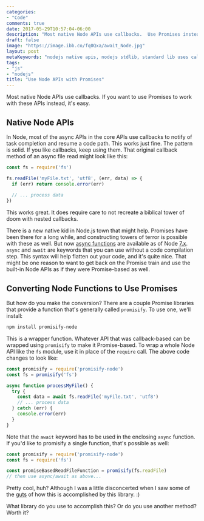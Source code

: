 ```yaml
---
categories:
- "Code"
comments: true
date: 2017-05-29T10:57:04-06:00
description: "Most native Node APIs use callbacks.  Use Promises instead."
draft: false
image: "https://image.ibb.co/fq0Qxa/await_Node.jpg"
layout: post
metaKeywords: "nodejs native apis, nodejs stdlib, standard lib uses callbacks, use promises with standard lib, node.js"
tags:
- "js"
- "nodejs"
title: "Use Node APIs with Promises"
---
```


Most native Node APIs use callbacks.  If you want to use Promises to work with these APIs instead, it's easy.

<!--more-->

## Native Node APIs

In Node, most of the async APIs in the core APIs use callbacks to notify of task completion and resume a code path.  This works just fine.  The pattern is solid.  If you like callbacks, keep using them.  That original callback method of an async file read might look like this:

```js
const fs = require('fs')

fs.readFile('myFile.txt', 'utf8', (err, data) => {
  if (err) return console.error(err)
  
  // ... process data
})
```

This works great.  It does require care to not recreate a biblical tower of doom with nested callbacks. 

There is a new native kid in Node.js town that might help.  Promises have been there for a long while, and constructing towers of terror is possible with these as well.  But now [async functions](https://developer.mozilla.org/en-US/docs/Web/JavaScript/Reference/Statements/async_function) are available as of Node [7.x](http://kangax.github.io/compat-table/es2016plus/#node7_6).  `async` and `await` are keywords that you can use without a code compilation step.  This syntax will help flatten out your code, and it's quite nice. That might be one reason to want to get back on the Promise train and use the built-in Node APIs as if they were Promise-based as well.

## Converting Node Functions to Use Promises

But how do you make the conversion?  There are a couple Promise libraries that provide a function that's generally called `promisify`.  To use one, we'll install:

```bash
npm install promisify-node
```

This is a wrapper function.  Whatever API that was callback-based can be wrapped using `promisify` to make it Promise-based.  To wrap a whole Node API like the `fs` module, use it in place of the `require` call.  The above code changes to look like:

```js
const promisify = require('promisify-node')
const fs = promisify('fs')

async function processMyFile() {
  try {
    const data = await fs.readFile('myFile.txt', 'utf8')
    // ... process data
  } catch (err) {
    console.error(err)
  }
}
```

Note that the `await` keyword has to be used in the enclosing `async` function.  If you'd like to promisify a single function, that's possible as well:

```js
const promisify = require('promisify-node')
const fs = require('fs')

const promiseBasedReadFileFunction = promisify(fs.readFile)
// then use async/await as above...
```

Pretty cool, huh?  Although I was a little disconcerted when I saw some of the [guts](https://github.com/nodegit/promisify-node/blob/master/index.js#L61) of how this is accomplished by this library.  :)

What library do you use to accomplish this?  Or do you use another method?  Worth it?
